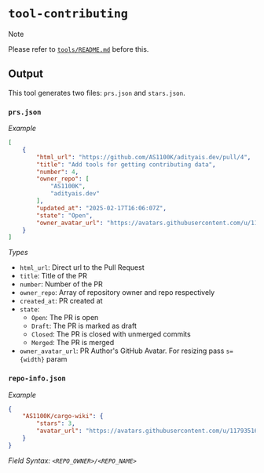 # `tool-contributing`

> [!NOTE]
> Please refer to [`tools/README.md`](../README.md) before this.

## Output

This tool generates two files: `prs.json` and `stars.json`.

### `prs.json`

_Example_

```json
[
    {
        "html_url": "https://github.com/AS1100K/adityais.dev/pull/4",
        "title": "Add tools for getting contributing data",
        "number": 4,
        "owner_repo": [
            "AS1100K",
            "adityais.dev"
        ],
        "updated_at": "2025-02-17T16:06:07Z",
        "state": "Open",
        "owner_avatar_url": "https://avatars.githubusercontent.com/u/117935160?v=4"
    }
]
```

_Types_

- `html_url`: Direct url to the Pull Request
- `title`: Title of the PR
- `number`: Number of the PR
- `owner_repo`: Array of repository owner and repo respectively
- `created_at`: PR created at
- `state`:
  - `Open`: The PR is open
  - `Draft`: The PR is marked as draft
  - `Closed`: The PR is closed with unmerged commits
  - `Merged`: The PR is merged
- `owner_avatar_url`: PR Author's GitHub Avatar. For resizing pass `s={width}` param

### `repo-info.json`

_Example_

```json
{
    "AS1100K/cargo-wiki": {
        "stars": 3,
        "avatar_url": "https://avatars.githubusercontent.com/u/117935160?v=4"
    }
}
```

_Field Syntax: `<REPO_OWNER>/<REPO_NAME>`_
